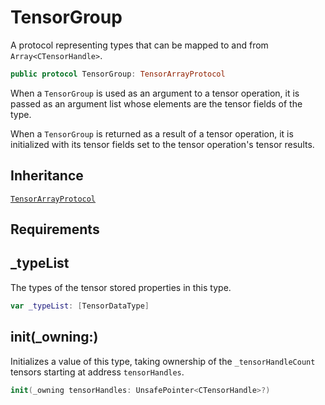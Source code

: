 # TensorGroup

A protocol representing types that can be mapped to and from `Array<CTensorHandle>`.

``` swift
public protocol TensorGroup: TensorArrayProtocol
```

When a `TensorGroup` is used as an argument to a tensor operation, it is passed as an argument
list whose elements are the tensor fields of the type.

When a `TensorGroup` is returned as a result of a tensor operation, it is initialized with its
tensor fields set to the tensor operation's tensor results.

## Inheritance

[`TensorArrayProtocol`](/TensorArrayProtocol)

## Requirements

## \_typeList

The types of the tensor stored properties in this type.

``` swift
var _typeList: [TensorDataType]
```

## init(\_owning:)

Initializes a value of this type, taking ownership of the `_tensorHandleCount` tensors
starting at address `tensorHandles`.

``` swift
init(_owning tensorHandles: UnsafePointer<CTensorHandle>?)
```
